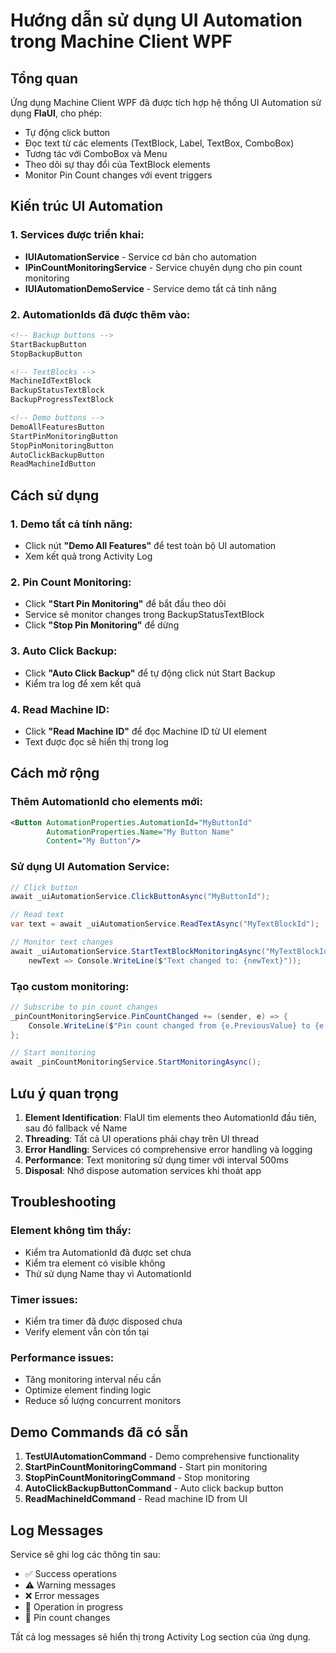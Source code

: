 # Hướng dẫn sử dụng UI Automation trong Machine Client WPF

## Tổng quan
Ứng dụng Machine Client WPF đã được tích hợp hệ thống UI Automation sử dụng **FlaUI**, cho phép:
- Tự động click button
- Đọc text từ các elements (TextBlock, Label, TextBox, ComboBox)
- Tương tác với ComboBox và Menu
- Theo dõi sự thay đổi của TextBlock elements
- Monitor Pin Count changes với event triggers

## Kiến trúc UI Automation

### 1. Services được triển khai:
- **IUIAutomationService** - Service cơ bản cho automation
- **IPinCountMonitoringService** - Service chuyên dụng cho pin count monitoring
- **IUIAutomationDemoService** - Service demo tất cả tính năng

### 2. AutomationIds đã được thêm vào:
```xml
<!-- Backup buttons -->
StartBackupButton
StopBackupButton

<!-- TextBlocks -->
MachineIdTextBlock
BackupStatusTextBlock
BackupProgressTextBlock

<!-- Demo buttons -->
DemoAllFeaturesButton
StartPinMonitoringButton
StopPinMonitoringButton
AutoClickBackupButton
ReadMachineIdButton
```

## Cách sử dụng

### 1. Demo tất cả tính năng:
- Click nút **"Demo All Features"** để test toàn bộ UI automation
- Xem kết quả trong Activity Log

### 2. Pin Count Monitoring:
- Click **"Start Pin Monitoring"** để bắt đầu theo dõi
- Service sẽ monitor changes trong BackupStatusTextBlock
- Click **"Stop Pin Monitoring"** để dừng

### 3. Auto Click Backup:
- Click **"Auto Click Backup"** để tự động click nút Start Backup
- Kiểm tra log để xem kết quả

### 4. Read Machine ID:
- Click **"Read Machine ID"** để đọc Machine ID từ UI element
- Text được đọc sẽ hiển thị trong log

## Cách mở rộng

### Thêm AutomationId cho elements mới:
```xml
<Button AutomationProperties.AutomationId="MyButtonId"
        AutomationProperties.Name="My Button Name"
        Content="My Button"/>
```

### Sử dụng UI Automation Service:
```csharp
// Click button
await _uiAutomationService.ClickButtonAsync("MyButtonId");

// Read text
var text = await _uiAutomationService.ReadTextAsync("MyTextBlockId");

// Monitor text changes
await _uiAutomationService.StartTextBlockMonitoringAsync("MyTextBlockId", 
    newText => Console.WriteLine($"Text changed to: {newText}"));
```

### Tạo custom monitoring:
```csharp
// Subscribe to pin count changes
_pinCountMonitoringService.PinCountChanged += (sender, e) => {
    Console.WriteLine($"Pin count changed from {e.PreviousValue} to {e.NewValue}");
};

// Start monitoring
await _pinCountMonitoringService.StartMonitoringAsync();
```

## Lưu ý quan trọng

1. **Element Identification**: FlaUI tìm elements theo AutomationId đầu tiên, sau đó fallback về Name
2. **Threading**: Tất cả UI operations phải chạy trên UI thread
3. **Error Handling**: Services có comprehensive error handling và logging
4. **Performance**: Text monitoring sử dụng timer với interval 500ms
5. **Disposal**: Nhớ dispose automation services khi thoát app

## Troubleshooting

### Element không tìm thấy:
- Kiểm tra AutomationId đã được set chưa
- Kiểm tra element có visible không
- Thử sử dụng Name thay vì AutomationId

### Timer issues:
- Kiểm tra timer đã được disposed chưa
- Verify element vẫn còn tồn tại

### Performance issues:
- Tăng monitoring interval nếu cần
- Optimize element finding logic
- Reduce số lượng concurrent monitors

## Demo Commands đã có sẵn

1. **TestUIAutomationCommand** - Demo comprehensive functionality
2. **StartPinCountMonitoringCommand** - Start pin monitoring
3. **StopPinCountMonitoringCommand** - Stop monitoring  
4. **AutoClickBackupButtonCommand** - Auto click backup button
5. **ReadMachineIdCommand** - Read machine ID from UI

## Log Messages

Service sẽ ghi log các thông tin sau:
- ✅ Success operations
- ⚠️ Warning messages  
- ❌ Error messages
- 🔄 Operation in progress
- 📍 Pin count changes

Tất cả log messages sẽ hiển thị trong Activity Log section của ứng dụng.